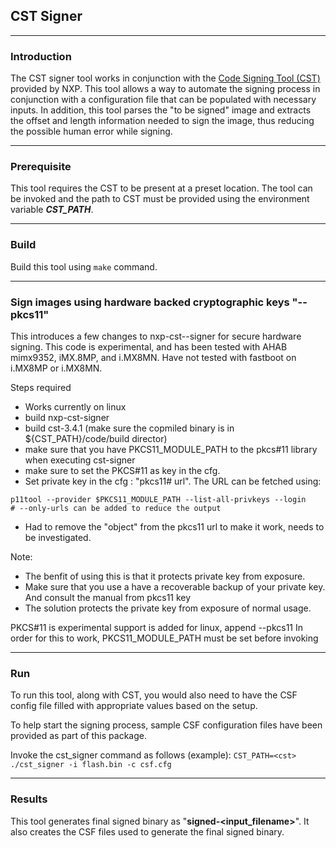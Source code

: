 ## CST Signer

---

### Introduction
The CST signer tool works in conjunction with the [Code Signing Tool (CST)](https://www.nxp.com/webapp/Download?colCode=IMX_CST_TOOL_NEW&appType=license&location=null)
provided by NXP. This tool allows a way to automate the signing process in 
conjunction with a configuration file that can be populated with necessary 
inputs. In addition, this tool parses the "to be signed" image and extracts the 
offset and length information needed to sign the image, thus reducing the 
possible human error while signing.

---

### Prerequisite
This tool requires the CST to be present at a preset location. The tool can be 
invoked and the path to CST must be provided using the environment variable 
***CST_PATH***.

---

### Build

Build this tool using `make` command.

---

### Sign images using hardware backed cryptographic keys "--pkcs11"
This introduces a few changes to nxp-cst--signer for secure hardware signing.
This code is experimental, and has been tested with AHAB mimx9352, iMX.8MP, and i.MX8MN.
Have not tested with fastboot on i.MX8MP or i.MX8MN.

Steps required 
- Works currently on linux
- build nxp-cst-signer
- build cst-3.4.1 (make sure the copmiled binary is in ${CST_PATH}/code/build director)
- make sure that you have PKCS11_MODULE_PATH to the pkcs#11 library when executing cst-signer
- make sure to set the PKCS#11 as key in the cfg.
- Set private key in the cfg : "pkcs11# url". The URL can be fetched using: 
```
p11tool --provider $PKCS11_MODULE_PATH --list-all-privkeys --login
# --only-urls can be added to reduce the output
```
- Had to remove the "object" from the pkcs11 url to make it work, needs to be investigated.


Note: 
- The benfit of using this is that it protects private key from exposure.
- Make sure that you use a have a recoverable backup of your private key. And consult the manual from pkcs11 key
- The solution protects the private key from exposure of normal usage.

PKCS#11 is experimental support is added for linux, append --pkcs11
In order for this to work, PKCS11_MODULE_PATH must be set before invoking 

----

### Run

To run this tool, along with CST, you would also need to have the CSF config 
file filled with appropriate values based on the setup.

To help start the signing process, sample CSF configuration files have been 
provided as part of this package.

Invoke the cst_signer command as follows (example):
`CST_PATH=<cst> ./cst_signer -i flash.bin -c csf.cfg`

---

### Results

This tool generates final signed binary as "**signed-\<input_filename\>**". It 
also creates the CSF files used to generate the final signed binary.
